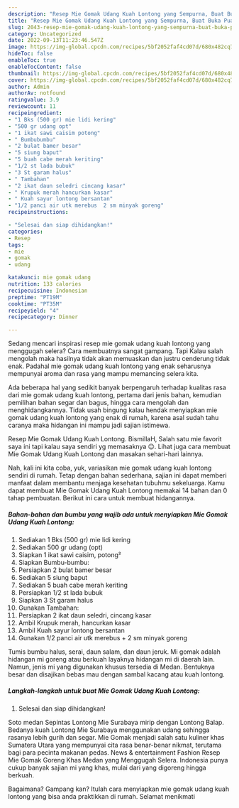 ```yaml
---
description: "Resep Mie Gomak Udang Kuah Lontong yang Sempurna, Buat Buka Puasa Enak Banget"
title: "Resep Mie Gomak Udang Kuah Lontong yang Sempurna, Buat Buka Puasa Enak Banget"
slug: 2043-resep-mie-gomak-udang-kuah-lontong-yang-sempurna-buat-buka-puasa-enak-banget
category: Uncategorized
date: 2022-09-13T11:23:46.547Z
image: https://img-global.cpcdn.com/recipes/5bf2052faf4cd07d/680x482cq70/mie-gomak-udang-kuah-lontong-foto-resep-utama.jpg
hideToc: false
enableToc: true
enableTocContent: false
thumbnail: https://img-global.cpcdn.com/recipes/5bf2052faf4cd07d/680x482cq70/mie-gomak-udang-kuah-lontong-foto-resep-utama.jpg
cover: https://img-global.cpcdn.com/recipes/5bf2052faf4cd07d/680x482cq70/mie-gomak-udang-kuah-lontong-foto-resep-utama.jpg
author: Admin
authorAv: notfound
ratingvalue: 3.9
reviewcount: 11
recipeingredient:
- "1 Bks (500 gr) mie lidi kering"
- "500 gr udang opt"
- "1 ikat sawi caisim potong"
- " Bumbubumbu"
- "2 bulat bamer besar"
- "5 siung baput"
- "5 buah cabe merah keriting"
- "1/2 st lada bubuk"
- "3 St garam halus"
- " Tambahan"
- "2 ikat daun seledri cincang kasar"
- " Krupuk merah hancurkan kasar"
- " Kuah sayur lontong bersantan"
- "1/2 panci air utk merebus  2 sm minyak goreng"
recipeinstructions:

- "Selesai dan siap dihidangkan!"
categories:
- Resep
tags:
- mie
- gomak
- udang

katakunci: mie gomak udang 
nutrition: 133 calories
recipecuisine: Indonesian
preptime: "PT19M"
cooktime: "PT35M"
recipeyield: "4"
recipecategory: Dinner

---
```



Sedang mencari inspirasi resep mie gomak udang kuah lontong yang menggugah selera? Cara membuatnya sangat gampang. Tapi Kalau salah mengolah maka hasilnya tidak akan memuaskan dan justru cenderung tidak enak. Padahal mie gomak udang kuah lontong yang enak seharusnya mempunyai aroma dan rasa yang mampu memancing selera kita.


Ada beberapa hal yang sedikit banyak berpengaruh terhadap kualitas rasa dari mie gomak udang kuah lontong, pertama dari jenis bahan, kemudian pemilihan bahan segar dan bagus, hingga cara mengolah dan menghidangkannya. Tidak usah bingung kalau hendak menyiapkan mie gomak udang kuah lontong yang enak di rumah, karena asal sudah tahu caranya maka hidangan ini mampu jadi sajian istimewa.

Resep Mie Gomak Udang Kuah Lontong. BismillaH, Salah satu mie favorit saya ini tapi kalau saya sendiri yg memasaknya 😉. Lihat juga cara membuat Mie Gomak Udang Kuah Lontong dan masakan sehari-hari lainnya.


Nah, kali ini kita coba, yuk, variasikan mie gomak udang kuah lontong sendiri di rumah. Tetap dengan bahan sederhana, sajian ini dapat memberi manfaat dalam membantu menjaga kesehatan tubuhmu sekeluarga. Kamu dapat membuat Mie Gomak Udang Kuah Lontong memakai 14 bahan dan 0 tahap pembuatan. Berikut ini cara untuk membuat hidangannya.

<!--inarticleads1-->

##### Bahan-bahan dan bumbu yang wajib ada untuk menyiapkan Mie Gomak Udang Kuah Lontong:

1. Sediakan 1 Bks (500 gr) mie lidi kering
1. Sediakan 500 gr udang (opt)
1. Siapkan 1 ikat sawi caisim, potong²
1. Siapkan  Bumbu-bumbu:
1. Persiapkan 2 bulat bamer besar
1. Sediakan 5 siung baput
1. Sediakan 5 buah cabe merah keriting
1. Persiapkan 1/2 st lada bubuk
1. Siapkan 3 St garam halus
1. Gunakan  Tambahan:
1. Persiapkan 2 ikat daun seledri, cincang kasar
1. Ambil  Krupuk merah, hancurkan kasar
1. Ambil  Kuah sayur lontong bersantan
1. Gunakan 1/2 panci air utk merebus + 2 sm minyak goreng


Tumis bumbu halus, serai, daun salam, dan daun jeruk. Mi gomak adalah hidangan mi goreng atau berkuah layaknya hidangan mi di daerah lain. Namun, jenis mi yang digunakan khusus tersedia di Medan. Bentuknya besar dan disajikan bebas mau dengan sambal kacang atau kuah lontong. 

<!--inarticleads2-->

##### Langkah-langkah untuk buat Mie Gomak Udang Kuah Lontong:


1. Selesai dan siap dihidangkan!

Soto medan Sepintas Lontong Mie Surabaya mirip dengan Lontong Balap. Bedanya kuah Lontong Mie Surabaya menggunakan udang sehingga rasanya lebih gurih dan segar. Mie Gomak menjadi salah satu kuliner khas Sumatera Utara yang mempunyai cita rasa benar-benar nikmat, terutama bagi para pecinta makanan pedas. News &amp; entertainment Fashion Resep Mie Gomak Goreng Khas Medan yang Menggugah Selera. Indonesia punya cukup banyak sajian mi yang khas, mulai dari yang digoreng hingga berkuah. 

Bagaimana? Gampang kan? Itulah cara menyiapkan mie gomak udang kuah lontong yang bisa anda praktikkan di rumah. Selamat menikmati
